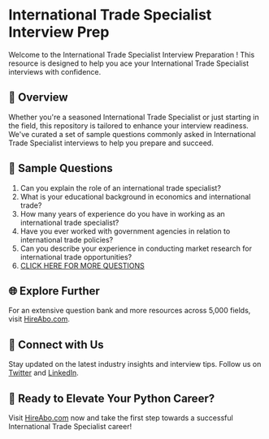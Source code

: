 # International Trade Specialist Interview Prep

Welcome to the International Trade Specialist Interview Preparation ! This resource is designed to help you ace your International Trade Specialist interviews with confidence.

## 🚀 Overview

Whether you're a seasoned International Trade Specialist or just starting in the field, this repository is tailored to enhance your interview readiness. We've curated a set of sample questions commonly asked in International Trade Specialist interviews to help you prepare and succeed.

## 📝 Sample Questions

1. Can you explain the role of an international trade specialist?
2. What is your educational background in economics and international trade?
3. How many years of experience do you have in working as an international trade specialist?
4. Have you ever worked with government agencies in relation to international trade policies?
5. Can you describe your experience in conducting market research for international trade opportunities?
6. [CLICK HERE FOR MORE QUESTIONS](https://hireabo.com/job/7_4_14/International%20Trade%20Specialist)

## 🌐 Explore Further

For an extensive question bank and more resources across 5,000 fields, visit [HireAbo.com](https://www.hireabo.com).

## 📱 Connect with Us

Stay updated on the latest industry insights and interview tips. Follow us on [Twitter](https://twitter.com/hireabo) and [LinkedIn](https://www.linkedin.com/in/hire-abo-3609972a8/).

## 🚀 Ready to Elevate Your Python Career?

Visit [HireAbo.com](https://www.hireabo.com) now and take the first step towards a successful International Trade Specialist career!